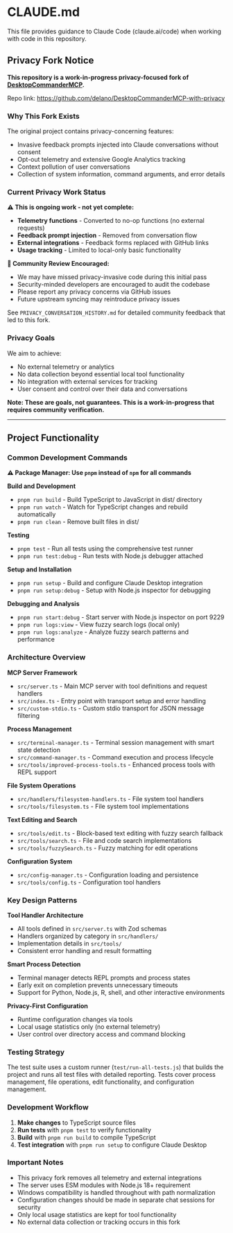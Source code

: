 # CLAUDE.md

This file provides guidance to Claude Code (claude.ai/code) when working with code in this repository.

## Privacy Fork Notice

**This repository is a work-in-progress privacy-focused fork of [DesktopCommanderMCP](https://github.com/wonderwhy-er/DesktopCommanderMCP).**

Repo link: https://github.com/delano/DesktopCommanderMCP-with-privacy

### Why This Fork Exists

The original project contains privacy-concerning features:
- Invasive feedback prompts injected into Claude conversations without consent
- Opt-out telemetry and extensive Google Analytics tracking  
- Context pollution of user conversations
- Collection of system information, command arguments, and error details

### Current Privacy Work Status

**⚠️ This is ongoing work - not yet complete:**
- **Telemetry functions** - Converted to no-op functions (no external requests)
- **Feedback prompt injection** - Removed from conversation flow
- **External integrations** - Feedback forms replaced with GitHub links
- **Usage tracking** - Limited to local-only basic functionality

**🤝 Community Review Encouraged:**
- We may have missed privacy-invasive code during this initial pass
- Security-minded developers are encouraged to audit the codebase
- Please report any privacy concerns via GitHub issues
- Future upstream syncing may reintroduce privacy issues

See `PRIVACY_CONVERSATION_HISTORY.md` for detailed community feedback that led to this fork.

### Privacy Goals

We aim to achieve:
- No external telemetry or analytics
- No data collection beyond essential local tool functionality  
- No integration with external services for tracking
- User consent and control over their data and conversations

**Note: These are goals, not guarantees. This is a work-in-progress that requires community verification.**

---

## Project Functionality

### Common Development Commands

**⚠️ Package Manager: Use `pnpm` instead of `npm` for all commands**

**Build and Development**
- `pnpm run build` - Build TypeScript to JavaScript in dist/ directory
- `pnpm run watch` - Watch for TypeScript changes and rebuild automatically
- `pnpm run clean` - Remove built files in dist/

**Testing**
- `pnpm test` - Run all tests using the comprehensive test runner
- `pnpm run test:debug` - Run tests with Node.js debugger attached

**Setup and Installation**
- `pnpm run setup` - Build and configure Claude Desktop integration
- `pnpm run setup:debug` - Setup with Node.js inspector for debugging

**Debugging and Analysis**
- `pnpm run start:debug` - Start server with Node.js inspector on port 9229
- `pnpm run logs:view` - View fuzzy search logs (local only)
- `pnpm run logs:analyze` - Analyze fuzzy search patterns and performance

### Architecture Overview

**MCP Server Framework**
- `src/server.ts` - Main MCP server with tool definitions and request handlers
- `src/index.ts` - Entry point with transport setup and error handling
- `src/custom-stdio.ts` - Custom stdio transport for JSON message filtering

**Process Management**
- `src/terminal-manager.ts` - Terminal session management with smart state detection
- `src/command-manager.ts` - Command execution and process lifecycle
- `src/tools/improved-process-tools.ts` - Enhanced process tools with REPL support

**File System Operations**
- `src/handlers/filesystem-handlers.ts` - File system tool handlers
- `src/tools/filesystem.ts` - File system tool implementations

**Text Editing and Search**
- `src/tools/edit.ts` - Block-based text editing with fuzzy search fallback
- `src/tools/search.ts` - File and code search implementations
- `src/tools/fuzzySearch.ts` - Fuzzy matching for edit operations

**Configuration System**
- `src/config-manager.ts` - Configuration loading and persistence
- `src/tools/config.ts` - Configuration tool handlers

### Key Design Patterns

**Tool Handler Architecture**
- All tools defined in `src/server.ts` with Zod schemas
- Handlers organized by category in `src/handlers/`
- Implementation details in `src/tools/`
- Consistent error handling and result formatting

**Smart Process Detection**
- Terminal manager detects REPL prompts and process states
- Early exit on completion prevents unnecessary timeouts
- Support for Python, Node.js, R, shell, and other interactive environments

**Privacy-First Configuration**
- Runtime configuration changes via tools
- Local usage statistics only (no external telemetry)
- User control over directory access and command blocking

### Testing Strategy

The test suite uses a custom runner (`test/run-all-tests.js`) that builds the project and runs all test files with detailed reporting. Tests cover process management, file operations, edit functionality, and configuration management.

### Development Workflow

1. **Make changes** to TypeScript source files
2. **Run tests** with `pnpm test` to verify functionality
3. **Build** with `pnpm run build` to compile TypeScript
4. **Test integration** with `pnpm run setup` to configure Claude Desktop

### Important Notes

- This privacy fork removes all telemetry and external integrations
- The server uses ESM modules with Node.js 18+ requirement
- Windows compatibility is handled throughout with path normalization
- Configuration changes should be made in separate chat sessions for security
- Only local usage statistics are kept for tool functionality
- No external data collection or tracking occurs in this fork
